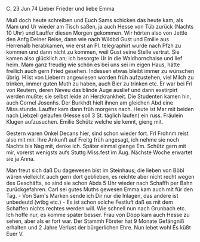 C. 23 Jun 74
Lieber Frieder und liebe Emma

Muß doch heute schreiben und Euch Sams schicken das heute kam, als Mam und Ur wieder am Tisch saßen, ja auch Hesse von Tüb zurück (Nachts 10 Uhr) und Lauffer diesen Morgen gekommen. Wir hörten also von Jettle den Anfg Deiner Reise, dann wie nach Wildbd Gust und Emilie aus Herrenalb herabkamen, wie erst an Pl. telegraphirt wurde nach Pfzh zu kommen und dann nicht zu kommen, weil Gust seine Stelle vertrat. Sie kamen also glücklich an; ich besorgte Ur in die Waldhornchaise und lief heim. Mam ganz freudig wie schön es bei uns sei im eigen Haus, hätte freilich auch gern Fried gesehen. Indessen etwas bleibt immer zu wünschen übrig. H ist von Lieberm angewiesen worden früh aufzustehen, viel Milch zu trinken, immer guten Muth zu haben, auch Bier zu trinken etc. Er war bei Frl von Reutern, deren Neveu das blinde Auge auslief und dann exstirpirt werden mußte; sie selbst leide an Herzkrankheit. Die Studenten kamen hin, auch Cornel Josenhs. Der Burkhdt hielt ihnen am gleichen Abd eine Miss.stunde. Lauffer kam dann früh morgens nach. Heute ist Mar mit beiden nach Liebzell gelaufen (Hesse soll 3 St. täglich laufen) ein russ. Fräulein Klugen aufzusuchen. Emilie Schütz welche sie kennt, gieng mit.

Gestern waren Onkel Decans hier, sind schon wieder fort. Frl Frohnm reist also mit mir. Ihre Ankunft auf Freitg früh angesagt, ich nehme sie noch Nachts bis Nag mit, denke ich. Später einmal gienge Em. Schütz gern mit mir, vorerst wenigsts aufs Stuttg Miss.fest im Aug. Nächste Woche erwartet sie ja Anna.

Man freut sich daß Du dagewesen bist im Steinhaus; die lieben von Böbl wären vielleicht auch gern dort geblieben, es reichte aber nicht recht wegen des Geschäfts, so sind sie schon Abds 5 Uhr wieder nach Schaffh per Bahn zurückgefahren. Carl sei gutes Muths gewesen Emma kam auch mit für den Tag. - Von Sam's Marken sende ich Dir nur die Inlagen, das andere ist unbedeutd (wtbg etc.) - Es ist schon solche Festluft daß es mit dem Schaffen nichts rechtes werden will. Wie schnell nun nach Grunbach etc. Ich hoffe nur, es komme später besser. Frau von Döpp kam auch Hesse zu sehen, aber als er fort war. Der Stammh Förster hat 9 Monate Gefängniß erhalten und 2 Jahre Verlust der bürgerlichen Ehre. Nun lebet wohl
 Es küßt Euer V.

